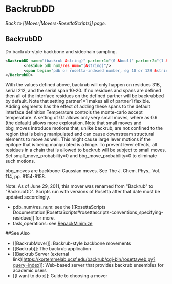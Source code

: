 # BackrubDD
*Back to [[Mover|Movers-RosettaScripts]] page.*
## BackrubDD

Do backrub-style backbone and sidechain sampling.

```xml
<BackrubDD name="(backrub &string)" partner1="(0 &bool)" partner2="(1 &bool)" interface_distance_cutoff="(8.0 &Real)" moves="(1000 &integer)" sc_move_probability="(0.25 &float)" scorefxn="(score12 &string)" small_move_probability="(0.0 &float)" bbg_move_probability="(0.25 &float)" temperature="(0.6 &float)" task_operations="('' &string)">
        <residue pdb_num/res_num="(&string)"/>
        <span begin="pdb or rosetta-indexed number, eg 10 or 12B &string" end="pdb or rosetta-indexed number, e.g., 20 or 30B &string"/>
</BackrubDD>
```

With the values defined above, backrub will only happen on residues 31B, serial 212, and the serial span 10-20. If no residues and spans are defined then all of the interface residues on the defined partner will be backrubbed by default. Note that setting partner1=1 makes all of partner1 flexible. Adding segments has the effect of adding these spans to the default interface definition Temperature controls the monte-carlo accept temperature. A setting of 0.1 allows only very small moves, where as 0.6 (the default) allows more exploration. Note that small moves and bbg\_moves introduce motions that, unlike backrub, are not confined to the region that is being manipulated and can cause downstream structural elements to move as well. This might cause large lever motions if the epitope that is being manipulated is a hinge. To prevent lever effects, all residues in a chain that is allowed to backrub will be subject to small moves. Set small\_move\_probability=0 and bbg\_move\_probability=0 to eliminate such motions.

bbg\_moves are backbone-Gaussian moves. See The J. Chem. Phys., Vol. 114, pp. 8154-8158.

Note: As of June 29, 2011, this mover was renamed from "Backrub" to "BackrubDD". Scripts run with versions of Rosetta after that date must be updated accordingly.

-   pdb\_num/res\_num: see the [[RosettaScripts Documentation|RosettaScripts#rosettascripts-conventions_specifying-residues]] for more.
-   task\_operations: see [RepackMinimize](#RepackMinimize)


##See Also

* [[BackrubMover]]: Backrub-style backbone movements
* [[Backrub]]: The backrub application
* [[Backrub Server (external link)|https://kortemmelab.ucsf.edu/backrub/cgi-bin/rosettaweb.py?query=index]]: Web-based server that provides backrub ensembles for academic users
* [[I want to do x]]: Guide to choosing a mover
